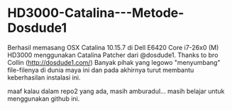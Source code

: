 # HD3000-Catalina---Metode-Dosdude1

Berhasil memasang OSX Catalina 10.15.7 di Dell E6420 Core i7-26x0 (M) HD3000 menggunakan Catalina Patcher dari @dosdude1. Thanks to bro Collin (http://dosdude1.com/)
Banyak pihak yang legowo "menyumbang" file-filenya di dunia maya ini dan pada akhirnya turut membantu keberhasilan instalasi ini.

maaf kalau dalam repo2 yang ada, masih amburadul... masih belajar untuk menggunakan github ini.
